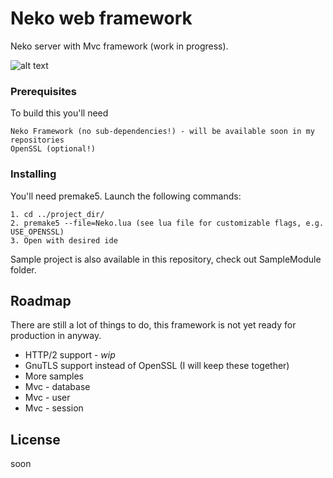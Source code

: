 # Neko web framework

Neko server with Mvc framework (work in progress).

![alt text](https://d.radikal.ru/d34/1806/1b/a9e011b101ec.png)

### Prerequisites

To build this you'll need

```
Neko Framework (no sub-dependencies!) - will be available soon in my repositories
OpenSSL (optional!)
```

### Installing

You'll need premake5. Launch the following commands:

```
1. cd ../project_dir/
2. premake5 --file=Neko.lua (see lua file for customizable flags, e.g. USE_OPENSSL)
3. Open with desired ide
```
Sample project is also available in this repository, check out SampleModule folder.

## Roadmap

There are still a lot of things to do, this framework is not yet ready for production in anyway.

* HTTP/2 support - *wip* 
* GnuTLS support instead of OpenSSL (I will keep these together)
* More samples
* Mvc - database
* Mvc - user 
* Mvc - session

## License

soon
